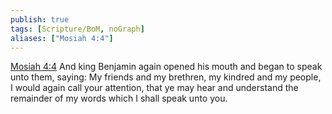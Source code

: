 ```yaml
---
publish: true
tags: [Scripture/BoM, noGraph]
aliases: ["Mosiah 4:4"]
---
```

[Mosiah 4:4](https://churchofjesuschrist.org/study/scriptures/bofm/mosiah/4?lang=eng&id=p4#p4) And king Benjamin again opened his mouth and began to speak unto them, saying: My friends and my brethren, my kindred and my people, I would again call your attention, that ye may hear and understand the remainder of my words which I shall speak unto you.
